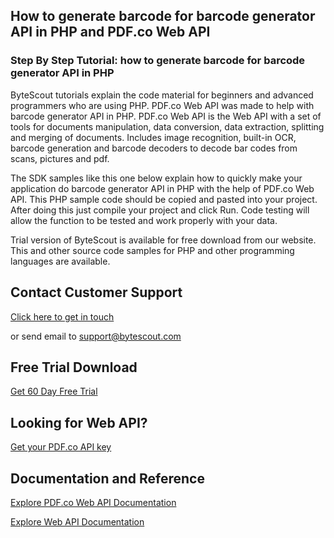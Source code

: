 ## How to generate barcode for barcode generator API in PHP and PDF.co Web API

### Step By Step Tutorial: how to generate barcode for barcode generator API in PHP

ByteScout tutorials explain the code material for beginners and advanced programmers who are using PHP. PDF.co Web API was made to help with barcode generator API in PHP. PDF.co Web API is the Web API with a set of tools for documents manipulation, data conversion, data extraction, splitting and merging of documents. Includes image recognition, built-in OCR, barcode generation and barcode decoders to decode bar codes from scans, pictures and pdf.

The SDK samples like this one below explain how to quickly make your application do barcode generator API in PHP with the help of PDF.co Web API. This PHP sample code should be copied and pasted into your project. After doing this just compile your project and click Run. Code testing will allow the function to be tested and work properly with your data.

Trial version of ByteScout is available for free download from our website. This and other source code samples for PHP and other programming languages are available.

## Contact Customer Support

[Click here to get in touch](https://bytescout.zendesk.com/hc/en-us/requests/new?subject=PDF.co%20Web%20API%20Question)

or send email to [support@bytescout.com](mailto:support@bytescout.com?subject=PDF.co%20Web%20API%20Question) 

## Free Trial Download

[Get 60 Day Free Trial](https://bytescout.com/download/web-installer?utm_source=github-readme)

## Looking for Web API? 

[Get your PDF.co API key](https://pdf.co/documentation/api?utm_source=github-readme)

## Documentation and Reference

[Explore PDF.co Web API Documentation](https://bytescout.com/documentation/index.html?utm_source=github-readme)

[Explore Web API Documentation](https://pdf.co/documentation/api?utm_source=github-readme)